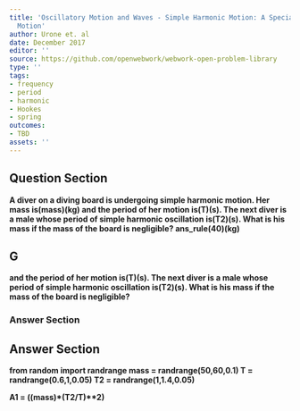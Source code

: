 ```yaml
---
title: 'Oscillatory Motion and Waves - Simple Harmonic Motion: A Special Periodic
  Motion'
author: Urone et. al
date: December 2017
editor: ''
source: https://github.com/openwebwork/webwork-open-problem-library
type: ''
tags:
- frequency
- period
- harmonic
- Hookes
- spring
outcomes:
- TBD
assets: ''
---
```


## Question Section 

<b>
A diver on a diving board is undergoing simple harmonic motion. Her mass is(mass)(kg) and the period of her motion is(T)(s). The next diver is a male whose period of simple harmonic oscillation is(T2)(s). What is his mass if the mass of the board is negligible?
ans_rule(40)(kg)

## G
and the period of her motion is(T)(s). The next diver is a male whose period of simple harmonic oscillation is(T2)(s). What is his mass if the mass of the board is negligible?
### Answer Section


## Answer Section

from random import randrange
mass = randrange(50,60,0.1)
T = randrange(0.6,1,0.05)
T2 = randrange(1,1.4,0.05)

A1 = ((mass)*(T2/T)**2)